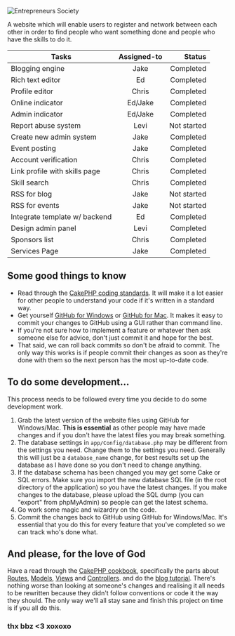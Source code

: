 ![Entrepreneurs Society](http://i.imgur.com/LXQq5eK.png)

A website which will enable users to register and network between each other in order to find people who want something done and people who have the skills to do it.

| Tasks                         | Assigned-to | Status          |
| ------------------------------|:-----------:|----------------:|
| Blogging engine               | Jake        | Completed       |
| Rich text editor              | Ed          | Completed       |
| Profile editor                | Chris       | Completed       |
| Online indicator              | Ed/Jake     | Completed       |
| Admin indicator               | Ed/Jake     | Completed       |
| Report abuse system           | Levi        | Not started     |
| Create new admin system       | Jake        | Completed       |
| Event posting                 | Jake        | Completed       |
| Account verification          | Chris       | Completed       |
| Link profile with skills page | Chris       | Completed       |
| Skill search                  | Chris       | Completed       |
| RSS for blog                  | Jake        | Not started     |
| RSS for events                | Jake        | Not started     |
| Integrate template w/ backend | Ed          | Completed       |
| Design admin panel            | Levi        | Completed       |
| Sponsors list                 | Chris       | Completed       |
| Services Page                 | Jake        | Completed       |


Some good things to know
----------------
- Read through the [CakePHP coding standards](http://book.cakephp.org/2.0/en/contributing/cakephp-coding-conventions.html). It will make it a lot easier for other people to understand your code if it's written in a standard way.
- Get yourself [GitHub for Windows](http://windows.github.com/) or [GitHub for Mac](http://mac.github.com/). It makes it easy to commit your changes to GitHub using a GUI rather than command line.
- If you're not sure how to implement a feature or whatever then ask someone else for advice, don't just commit it and hope for the best.
- That said, we can roll back commits so don't be afraid to commit. The only way this works is if people commit their changes as soon as they're done with them so the next person has the most up-to-date code.

To do some development...
----------------
This process needs to be followed every time you decide to do some development work.

1. Grab the latest version of the website files using GitHub for Windows/Mac. **This is essential** as other people may have made changes and if you don't have the latest files you may break something.
2. The database settings in `app/Config/database.php` may be different from the settings you need. Change them to the settings you need. Generally this will just be a `database_name` change, for best results set up the database as I have done so you don't need to change anything.
3. If the database schema has been changed you may get some Cake or SQL errors. Make sure you import the new database SQL file (in the root directory of the application) so you have the latest changes. If you make changes to the database, please upload the SQL dump (you can "export" from phpMyAdmin) so people can get the latest schema.
4. Go work some magic and wizardry on the code.
5. Commit the changes back to GitHub using GitHub for Windows/Mac. It's essential that you do this for every feature that you've completed so we can track who's done what.

And please, for the love of God
----------------
Have a read through the [CakePHP cookbook](http://book.cakephp.org/2.0/en/index.html), specifically the parts about [Routes](http://book.cakephp.org/2.0/en/development/routing.html), [Models](http://book.cakephp.org/2.0/en/models.html), [Views](http://book.cakephp.org/2.0/en/views.html) and [Controllers](http://book.cakephp.org/2.0/en/controllers.html). and do the [blog tutorial](http://book.cakephp.org/2.0/en/tutorials-and-examples/blog/blog.html). There's nothing worse than looking at someone's changes and realising it all needs to be rewritten because they didn't follow conventions or code it the way they should. The only way we'll all stay sane and finish this project on time is if you all do this.

### thx bbz <3 xoxoxo ###
